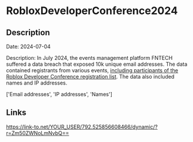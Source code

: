 # RobloxDeveloperConference2024

## Description

Date: 2024-07-04

Description:
In July 2024, the events management platform FNTECH suffered a data breach that exposed 10k unique email addresses. The data contained registrants from various events, <a href="https://x.com/Roblox_RTC/status/1809300821701427220" target="_blank" rel="noopener">including participants of the Roblox Developer Conference registration list</a>. The data also included names and IP addresses.


['Email addresses', 'IP addresses', 'Names']

## Links

https://link-to.net/YOUR_USER/792.525856608466/dynamic/?r=Zm50ZWNoLmNvbQ==